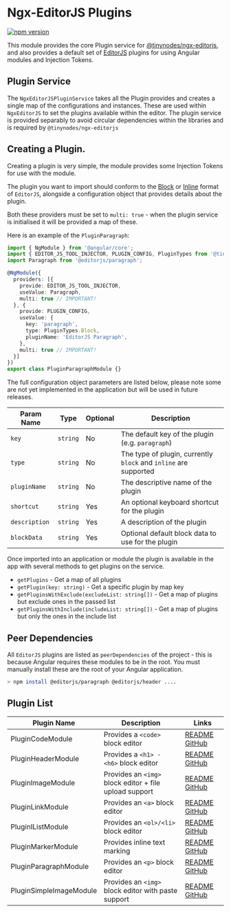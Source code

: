 # Ngx-EditorJS Plugins

[![npm version](https://badge.fury.io/js/%40tinynodes%2Fngx-editorjs-plugins.svg)](https://badge.fury.io/js/%40tinynodes%2Fngx-editorjs-plugins)


This module provides the core Plugin service for [@tinynodes/ngx-editorjs](https://www.npmjs.com/package/@tinynodes/ngx-editorjs), and also provides a default set of [EditorJS](https://editorjs.io) plugins
for using Angular modules and Injection Tokens.

## Plugin Service

The `NgxEditorJSPluginService` takes all the Plugin provides and creates a single map of the configurations and instances. These are used within `NgxEditorJS` to set the plugins
available within the editor. The plugin service is provided separably to avoid circular dependencies
within the libraries and is required by `@tinynodes/ngx-editorjs`

## Creating a Plugin.

Creating a plugin is very simple, the module provides some Injection Tokens for use with the module.

The plugin you want to import should conform to the [Block](https://editorjs.io/creating-a-block-tool) or [Inline](https://editorjs.io/creating-an-inline-tool) format of `EditorJS`, alongside a configuration object that provides details about the plugin.

Both these providers must be set to `multi: true` - when the plugin service is initialised it will be provided a map of these.

Here is an example of the `PluginParagraph`:

```ts
import { NgModule } from '@angular/core';
import { EDITOR_JS_TOOL_INJECTOR, PLUGIN_CONFIG, PluginTypes from '@tinynodes/ngx-editorjs-plugins';
import Paragraph from '@editorjs/paragraph';

@NgModule({
  providers: [{
    provide: EDITOR_JS_TOOL_INJECTOR,
    useValue: Paragraph,
    multi: true // IMPORTANT!
  }, {
    provide: PLUGIN_CONFIG,
    useValue: {
      key: 'paragraph',
      type: PluginTypes.Block,
      pluginName: 'EditorJS Paragraph',
    },
    multi: true // IMPORTANT!
  }]
})
export class PluginParagraphModule {}
```

The full configuration object parameters are listed below, please note some are not yet implemented in the application
but will be used in future releases.

| Param Name    | Type     | Optional | Description                                                      |
| ------------- | -------- | -------- | ---------------------------------------------------------------- |
| `key`         | `string` | No       | The default key of the plugin (e.g. `paragraph`)                 |
| `type`        | `string` | No       | The type of plugin, currently `block` and `inline` are supported |
| `pluginName`  | `string` | No       | The descriptive name of the plugin                               |
| `shortcut`    | `string` | Yes      | An optional keyboard shortcut for the plugin                     |
| `description` | `string` | Yes      | A description of the plugin                                      |
| `blockData`   | `string` | Yes      | Optional default block data to use for the plugin                |

Once imported into an application or module the plugin is available in the app with several methods to get plugins on the service.

- `getPlugins` - Get a map of all plugins
- `getPlugin(key: string)` - Get a specific plugin by map key
- `getPluginsWithExclude(excludeList: string[])` - Get a map of plugins but exclude ones in the passed list
- `getPluginsWithInclude(includeList: string[])` - Get a map of plugins but only the ones in the include list

## Peer Dependencies

All `EditorJS` plugins are listed as `peerDependencies` of the project - this is because Angular requires these modules to be in the root. You must manually install these are the root of your Angular application.

```bash
> npm install @editorjs/paragraph @editorjs/header ....
```

## Plugin List

| Plugin Name             | Description                                            | Links                                                                                               |
| ----------------------- | ------------------------------------------------------ | --------------------------------------------------------------------------------------------------- |
| PluginCodeModule        | Provides a `<code>` block editor                       | [README](./src/lib/plugins/code/README.md) [GitHub](https://github.com/editor-js/code)              |
| PluginHeaderModule      | Provides a `<h1> - <h6>` block editor                  | [README](./src/lib/plugins/header/README.md) [GitHub](https://github.com/editor-js/header)          |
| PluginImageModule       | Provides an `<img>` block editor + file upload support | [README](./src/lib/plugins/image/README.md) [GitHub](https://github.com/editor-js/image)            |
| PluginLinkModule        | Provides an `<a>` block editor                         | [README](./src/lib/plugins/link/README.md) [GitHub](https://github.com/editor-js/link)              |
| PluginIListModule       | Provides an `<ol>/<li>` block editor                   | [README](./src/lib/plugins/list/README.md) [GitHub](https://github.com/editor-js/list)              |
| PluginMarkerModule      | Provides inline text marking                           | [README](./src/lib/plugins/marker/README.md) [GitHub](https://github.com/editor-js/marker)          |
| PluginParagraphModule   | Provides an `<p>` block editor                         | [README](./src/lib/plugins/paragraph/README.md) [GitHub](https://github.com/editor-js/paragraph)    |
| PluginSimpleImageModule | Provides an `<img>` block editor with paste support    | [README](./src/lib/plugins/simple-image/README.md) [GitHub](https://github.com/editor-js/paragraph) |

